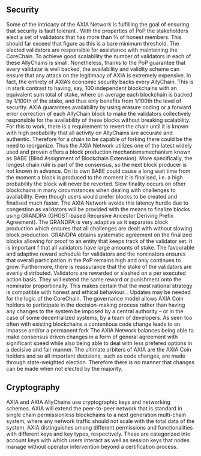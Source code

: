## Security
Some of the intricacy of the AXIA Network  is fulfilling the goal of ensuring that security is fault tolerant . With the properties of PoP the stakeholders elect a set of validators that has  more than ⅔ of honest members. This should far exceed that figure as this is a bare minimum threshold. The elected validators are responsible for assistance with maintaining  the CoreChain. To achieve good scalability the number of validators in each of these AllyChains is small. Nonetheless, thanks to the PoP guarantee that every validator is well backed, the availability and validity scheme can ensure that any attack on the legitimacy of AXIA is extremely expensive. In fact, the entirety of AXIA’s economic security backs every AllyChain.
This is in stark contrast to having, say, 100 independent blockchains with an equivalent sum total of stake, where on average each blockchain is backed by 1/100th of the stake, and thus only benefits from 1/100th the level of security. AXIA guarantees availability by using erasure coding or a forward error correction of each AllyChain block to make the validators collectively responsible for the availability of these blocks without breaking scalability. For this to work, there is a requirement to revert the chain until it is known with high probability that all activity on AllyChains are accurate and authentic. Therefore for a chain to be capable of forking there could be the need to reorganize. Thus the AXIA Network utilizes one of the latest widely used and proven offers a block production mechanismsmechanism known as BABE (Blind Assignment of Blockchain Extension). More specifically, the longest chain rule is part of the consensus, so the next block producer is not known in advance.
On its own BABE could cause a long wait time from the moment a block is produced to the moment it is finalised, i.e. a high probability the block will never be reverted. Slow finality occurs on other blockchains in many circumstances when dealing with challenges to availability. Even though users would prefer blocks to be created and finalised much faster. The AXIA Network avoids this latency hurdle due to congestion as validators will be provided with the means to finalize blocks using GRANDPA (GHOST-based Recursive Ancestor Deriving Prefix Agreement). The GRANDPA is very adaptive as it separates block production which ensures that all challenges are dealt with without slowing block production. GRANDPA obtains systematic agreement on the finalized blocks allowing for proof to an entity that keeps track of the validator set.
It is important f that all validators have large amounts of stake. The favourable and adaptive reward schedule for validators and the nominators ensures that overall participation in the PoP remains high and only continues to grow.  Furthermore, there is reassurance that the stake of the validators are evenly distributed.
Validators are rewarded or slashed on a per executed action basis. They will extend the same reward or punishment onto the nominator proportionally. This makes certain that the most rational strategy is compatible with honest and ethical behaviour. . 
Updates may be needed for the logic of the CoreChain. The governance model allows AXIA Coin holders to participate in the decision-making process rather than having any changes to the system be imposed by a central authority – or in the case of some decentralized systems, by a team of developers. As seen too often with existing blockchains a contentious code change leads to an impasse and/or a permanent fork The AXIA Network balances being able to make consensus driven changes in a form of general agreement with significant speed while also being able to deal with less prefered options in a decisive and fair manner. The ultimate arbiters of AXIA are the AXIA Coin holders and so all important decisions, such as code changes, are made through  state-weighted election. Therefore there is no manner that changes can be made when not elected by the majority. 
## Cryptography
AXIA and AXIA AllyChains use cryptographic keys and networking schemes.
AXIA will extend the peer-to-peer network that is standard in single chain permissionless blockchains to a next generation multi-chain system, where any network traffic should not scale with the total data of the system. AXIA distinguishes among different permissions and functionalities with different keys and key types, respectively. These are categorized into account keys with which users interact as well as session keys that nodes manage without operator intervention beyond a certification process.
